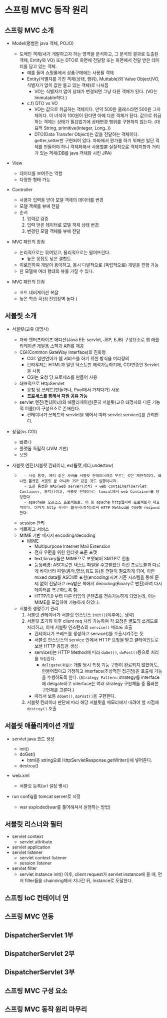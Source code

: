 # 스프링 MVC 동작 원리
## 스프링 MVC 소개
- Model(평범한 java 객체, POJO)
    - 도메인 객체(내가 개발하고자 하는 영역을 분석하고, 그 분석의 결과로 도출된 객체, Entity와 VO) 또는 DTO로 화면에 전달할 또는 화면에서 전달 받은 데이터를 담고 있는 객체.
        - 예를 들어 쇼핑몰에서 상품구매에는 사용될 객체
        - Entity(식별자를 가진 객체(상태, 행위), Muttable)와 Value Object(VO, 식별자가 없이 값만 들고 있는 객체)로 나눠짐
            - VO는 식별자가 없어 상태가 변경되면 그냥 다른 객체가 된다. (VO는 Immutable하다.)
        - c.f) DTO vs VO
            - VO는 값으로 취급하는 객체이다. 만약 500원 클래스라면 500원 그자체이다. 이 녀석이 100원이 된다면 아예 다른 객체가 된다. 값으로 취급하는 객체는 상태가 필요없기에 상태변경 행위를 구현하지 않는다. (대표적 String, primitive(Integer, Long..))
            - DTO(Data Transfer Object)는 값을 전달하는 객체이다. getter,setter만 구현되어 있다. 자바에서 뭔가를 하기 위해선 일단 객체를 만들어야 하니 객체화해서 사용할뿐 실질적으로 객체지향과 거리가 있는 객체(DB를 java 객체화 시킨 JPA)
- View
    - 데이터를 보여주는 역할
    - 다양한 형태 가능
- Controller
    - 사용자 입력을 받아 모델 객체의 데이터를 변경
    - 모델 객체를 뷰에 전달
    - 순서
        1. 입력값 검증
        2. 입력 받은 데이터로 모델 객체 상태 변경
        3. 변경된 모델 객체를 뷰에 전달
    
- MVC 패턴의 장점
    - 논리적으로는 묶여있고, 물리적으로는 떨어뜨린다.
        - 높은 응집도 낮은 결합도
    - 이로인하여 개발이 용이하고, 동시 다발적으로 (독립적으로) 개발을 진행 가능
    - 한 모델에 여러 형태의 뷰를 가질 수 있다.

- MVC 패턴의 단점
    - 코드 네비게이션 복잡
    - 높은 학습 곡선( 진입장벽 높다 )
## 서블릿 소개
- 서블릿(고유 대명사)
    - 자바 엔터프라이즈 에디션(Java EE: servlet, JSP, EJB) 구성요소로 웹 애플리케이션 개발용 스펙과 API를 제공
    - CGI(Common GateWay Interface)의 진화형
        - CGI: 일반언어가 웹 서비스를 하기 위한 방식을 미리정의
        - 브라우저는 HTML과 일반 텍스트만 해석가능하기에, CGI변종인 Servlet을 사용
        - CGI는 요청 당 프로세스를 만들어 사용
    - 대표적으로 HttpServlet
        - 요청 당 쓰레드(만들거나, Pool에서 가져다가) 사용
        - **프로세스를 통해서 자원 공유 가능**
    - servlet 엔진(컨테이너)와 애플리케이션(흔히 서블릿(고유 대명사와 다른 기능적 이름))이 구성요소로 존재한다.
        - 컨테이너가 쓰레드와 servlet을 엮어서 여러 servlet.service()를 관리한다.


- 장점(vs CGI)
    - 빠르다
    - 플랫폼 독립적 (JVM 기반)
    - 보안
- 서블릿 엔진(서블릿 컨테이너, ex)톰캣,제티,undertow)
    - ```
        - 사실 톰캣, 제티 같은 서버를 서블릿 컨테이너라고 부르는 것은 제한적이다. 왜냐면 톰켓은 서블릿 뿐 아니라 JSP 같은 것도 실행하니까.
        - 또한 톰켓은 WAS(web server(정적) + web container(servlet Container, 동적))이고, 서블릿 컨테이너는 tomcat에서 web Container를 담당한다.
        - apache는 오픈소스 프로젝트로, 이 중 apache http웹서버 프로젝트가 대표적이다. 아파치 http 서버는 웹서버(정적)로써 HTTP Method를 이용해 respond한다.
        ```
    - session 관리
    - 네트워크 서비스
    - MIME 기반 메시지 encoding/decoding
        - MIME
            - Multipurpose Internet Mail Extension
            - 전자 우편을 위한 인터넷 표준 포맷
            - text,binary들은 MIME으로 포맷되어 SMTP로 전송
            - 등장배경: ASCII로만 텍스트 파일을 주고받았던 이전 프로토콜과 다르게 바이너리 파일(음악,영상,워드 등)을 전달이 필요하게 되며, 이런 mixed data를 ASCII로 표현(encoding)시켜 기존 시스템을 통해 문제 없이 전달하고 req받은 쪽에서 decoding(Binary로 변환)하여 다시 데이터를 복구하도록 함.
            - HTTP/1.0 부터 다른 타입의 콘텐츠를 전송가능하게 되었는데, 이는 MIME을 도입하여 가능하게 하였다.
    - 서블릿 생명주기 관리
        1. 서블릿 컨테이너가 서블릿 인스턴스 `init()`(이후에는 생략)
        2. 서블릿 초기화 이후 client req 처리 가능하며 각 요청은 별도의 쓰레드로 처리하고, 이때 서블릿 인스턴스의 `service()` 메소드 호출
            - 컨테이너가 쓰레드를 생성하고 service()를 호출시켜주는 듯
            - 서블릿 인스턴스의 service 안에서 HTTP 요청을 받고 클라이언트로 보낼 HTTP 응답을 생성
            - service()는 HTTP Method에 따라 `doGet()`, `doPost()`등으로 처리를 `위임`한다.
                - `deligate(위임)`: 개발 당시 특정 기능 구현이 완료되지 않았어도, 만들어졌다고 가정하고 interface(추상적인 접근점)을 호출해 기능을 수행하도록 한다. (`Strategy Pattern`: strategy를 interface에 deligate하고 interface는 여러 strategy 구현체들 중 올바른 구현체를 고른다.)
            - 따라서 보통 `doGet()`, `doPost()`을 구현한다.
        3. 서블릿 컨테이너 판단에 따라 해당 서블릿을 메모리에서 내려야 할 시점에 `destroy()` 호출

## 서블릿 애플리케이션 개발 
- servlet java 코드 생성
    - init()
    - doGet()
        - html을 string으로 HttpServletResponse.getWriter()에 넣어준다.
    - destroy()
- web.xml
    - 서블릿 등록(url 설정 명시)

- run config를 tomcat server로 지정
    - war exploded(war를 풀어헤쳐서 실행하는 방법)

## 서블릿 리스너와 필터
- servlet context
    - servlet attribute
- servlet application
- servlet listener
    - servlet context listener
    - session listener
- servlet filter
    - servlet instance init() 이후, client request가 servlet instance에 올 때, 먼저 filter들을 chainning해서 지나간 뒤, instance로 도달한다.
    
## 스프링 IoC 컨테이너 연
## 스프링 MVC 연동
## DispatcherServlet 1부  
## DispatcherServlet 2부  
## DispatcherServlet 3부  
## 스프링 MVC 구성 요소 
## 스프링 MVC 동작 원리 마무리 